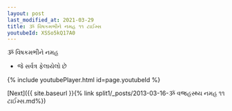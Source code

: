 ```yaml
---
layout: post
last_modified_at: 2021-03-29
title: ૐ વિષકમભીને નમહ ૧૧ ટાઈમ્સ
youtubeId: XSSo5kQ17A0
---
```

 
 
 ૐ વિષકમભીને નમહ  
 
 -  જે સર્વત્ર ફેલાયેલો છે 
 
  
 
  
 
 
 
 
 
 


{% include youtubePlayer.html id=page.youtubeId %}
 
[Next]({{ site.baseurl }}{% link  split1/_posts/2013-03-16-ૐ વજ્રહસ્થ્ય નમહ ૧૧ ટાઈમ્સ.md%})
 
